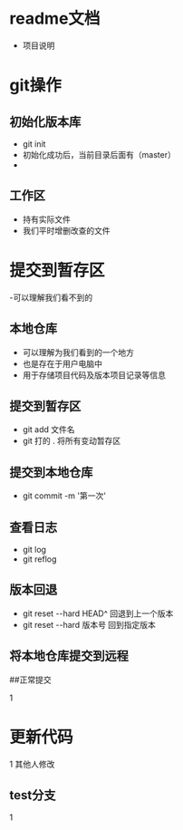 # readme文档
- 项目说明

# git操作
## 初始化版本库
- git init
- 初始化成功后，当前目录后面有（master）
- 

## 工作区
- 持有实际文件
- 我们平时增删改查的文件

# 提交到暂存区
-可以理解我们看不到的

## 本地仓库
- 可以理解为我们看到的一个地方
- 也是存在于用户电脑中
- 用于存储项目代码及版本项目记录等信息

## 提交到暂存区
- git add 文件名
- git 打的 . 将所有变动暂存区

## 提交到本地仓库
- git commit -m '第一次'

## 查看日志
- git log
- git reflog

## 版本回退
- git reset --hard HEAD^ 回退到上一个版本
- git reset --hard 版本号 回到指定版本

## 将本地仓库提交到远程

##正常提交

1
# 更新代码
1 其他人修改

## test分支
1